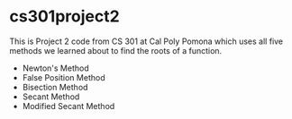 # cs301project2

This is Project 2 code from CS 301 at Cal Poly Pomona which uses all five methods we
learned about to find the roots of a function.

- Newton's Method
- False Position Method
- Bisection Method
- Secant Method
- Modified Secant Method